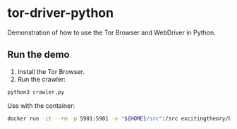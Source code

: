 # tor-driver-python

Demonstration of how to use the Tor Browser and WebDriver in Python.

## Run the demo

1. Install the Tor Browser.
2. Run the crawler:

```bash
python3 crawler.py
```

Use with the container:

```bash
docker run -it --rm -p 5901:5901 -v "${HOME}/src":/src excitingtheory/kalilinux-xvfb:torbrowser
```

